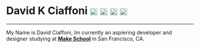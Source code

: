 # David K Ciaffoni [<img class="emoji" title="GitHub" alt=":octocat:" src="https://a248.e.akamai.net/assets.github.com/images/icons/emoji/octocat.png" height="20" width="20" align="absmiddle" />][me/gh] [<img class="emoji" title="Twitter" alt=":bird:" src="https://a248.e.akamai.net/assets.github.com/images/icons/emoji/bird.png" height="20" width="20" align="absmiddle" />][me/t] [<img class="emoji" title="Email" alt=":e-mail:" src="https://a248.e.akamai.net/assets.github.com/images/icons/emoji/e-mail.png" height="20" width="20" align="absmiddle" />][me/email] [<img class="emoji" title="Website" alt=":earth_americas:" src="https://a248.e.akamai.net/assets.github.com/images/icons/emoji/earth_americas.png" height="20" width="20" align="absmiddle" />][me/site] 

---

My Name is David Ciaffoni, Im currently an aspiering developer and designer studying at [**Make School**][make/site] in San Francisco, CA. 

[me/gh]: http://github.com/davidkc0 "GitHub"
[me/t]: http://twitter.com/davidkc00 "Twitter"
[me/email]: mailto:dvid1994@gmail.com "Email"
[me/site]: http://www.davidkc.com "Website"
[make/site]: http://www.makeschool.com 